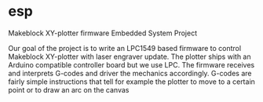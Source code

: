 # esp

Makeblock XY-plotter firmware
Embedded System Project

Our goal of the project is to write an LPC1549 based firmware to control Makeblock
XY-plotter with laser engraver update. The plotter ships with an Arduino compatible
controller board but we use LPC.
The firmware receives and interprets G-codes and driver the mechanics accordingly.
G-codes are fairly simple instructions that tell for example the plotter to move to a
certain point or to draw an arc on the canvas
